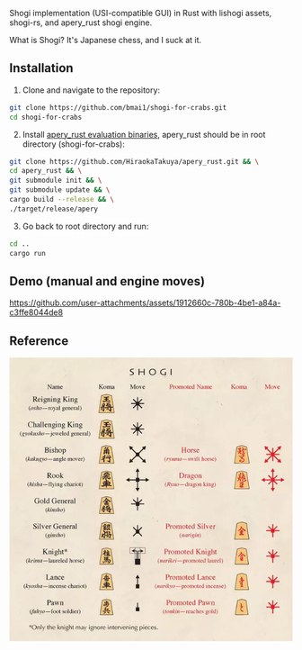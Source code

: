 Shogi implementation (USI-compatible GUI) in Rust with lishogi assets, shogi-rs, and apery_rust shogi engine. 

What is Shogi? It's Japanese chess, and I suck at it.

## Installation

1. Clone and navigate to the repository:
```bash
git clone https://github.com/bmai1/shogi-for-crabs.git
cd shogi-for-crabs
```

2. Install [apery_rust evaluation binaries](https://github.com/HiraokaTakuya/apery_rust), apery_rust should be in root directory (shogi-for-crabs):
```bash
git clone https://github.com/HiraokaTakuya/apery_rust.git && \
cd apery_rust && \
git submodule init && \
git submodule update && \
cargo build --release && \
./target/release/apery 
```

3. Go back to root directory and run:
```bash
cd ..
cargo run
```

## Demo (manual and engine moves)

https://github.com/user-attachments/assets/1912660c-780b-4be1-a84a-c3ffe8044de8

## Reference

![pieces](/reference/moves.png)



